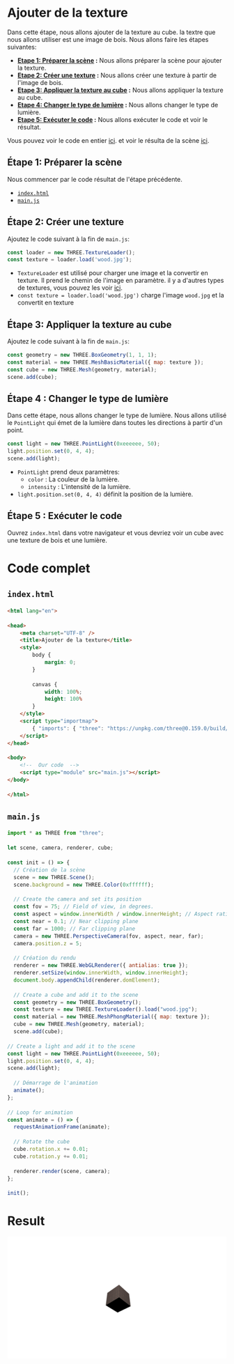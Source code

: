 # Ajouter de la texture
Dans cette étape, nous allons ajouter de la texture au cube. la textre que nous allons utiliser est une image de bois. Nous allons faire les étapes suivantes:

- **[Etape 1: Préparer la scène](#étape-1-préparer-la-scène) :** Nous allons préparer la scène pour ajouter la texture.
- **[Etape 2: Créer une texture](#étape-2-créer-une-texture) :** Nous allons créer une texture à partir de l'image de bois.
- **[Etape 3: Appliquer la texture au cube](#étape-3-appliquer-la-texture-au-cube) :** Nous allons appliquer la texture au cube.
- **[Etape 4: Changer le type de lumière](#étape-4-changer-le-type-de-lumière) :** Nous allons changer le type de lumière.
- **[Etape 5: Exécuter le code](#étape-5-exécuter-le-code) :** Nous allons exécuter le code et voir le résultat.

Vous pouvez voir le code en entier [ici](#code-complet). et voir le résulta de la scène [ici](#result).

## Étape 1: Préparer la scène
Nous commencer par le code résultat de l'étape précédente.
- [`index.html`](../lab1/README.md#indexhtml)
- [`main.js`](../lab1/README.md#mainjs)

## Étape 2: Créer une texture
Ajoutez le code suivant à la fin de `main.js`:
```js
const loader = new THREE.TextureLoader();
const texture = loader.load('wood.jpg');
```
- `TextureLoader` est utilisé pour charger une image et la convertir en texture. Il prend le chemin de l'image en paramètre. il y a d'autres types de textures, vous pouvez les voir [ici](https://threejs.org/docs/#api/en/loaders/TextureLoader).
- `const texture = loader.load('wood.jpg')` charge l'image `wood.jpg` et la convertit en texture

## Étape 3: Appliquer la texture au cube
Ajoutez le code suivant à la fin de `main.js`:
```js
const geometry = new THREE.BoxGeometry(1, 1, 1);
const material = new THREE.MeshBasicMaterial({ map: texture });
const cube = new THREE.Mesh(geometry, material);
scene.add(cube);
```

## Étape 4 : Changer le type de lumière
Dans cette étape, nous allons changer le type de lumière. Nous allons utilisé le `PointLight` qui émet de la lumière dans toutes les directions à partir d'un point.
```js
const light = new THREE.PointLight(0xeeeeee, 50);
light.position.set(0, 4, 4);
scene.add(light);
```
- `PointLight` prend deux paramètres:
  - `color` : La couleur de la lumière.
  - `intensity` : L'intensité de la lumière.
- `light.position.set(0, 4, 4)` définit la position de la lumière.

## Étape 5 : Exécuter le code
Ouvrez `index.html` dans votre navigateur et vous devriez voir un cube avec une texture de bois et une lumière.

# Code complet
## `index.html`
```html
<html lang="en">

<head>
    <meta charset="UTF-8" />
    <title>Ajouter de la texture</title>
    <style>
        body {
            margin: 0;
        }
        
        canvas {
            width: 100%;
            height: 100%
        }
    </style>
    <script type="importmap">
        { "imports": { "three": "https://unpkg.com/three@0.159.0/build/three.module.js", "three/addons/": "https://unpkg.com/three@0.159.0/examples/jsm/" } }
    </script>
</head>

<body>
    <!--  Our code  -->
    <script type="module" src="main.js"></script>
</body>

</html>
```

## `main.js`
```js
import * as THREE from "three";

let scene, camera, renderer, cube;

const init = () => {
  // Création de la scène
  scene = new THREE.Scene();
  scene.background = new THREE.Color(0xffffff);

  // Create the camera and set its position
  const fov = 75; // Field of view, in degrees.
  const aspect = window.innerWidth / window.innerHeight; // Aspect ratio
  const near = 0.1; // Near clipping plane
  const far = 1000; // Far clipping plane
  camera = new THREE.PerspectiveCamera(fov, aspect, near, far);
  camera.position.z = 5;

  // Création du rendu
  renderer = new THREE.WebGLRenderer({ antialias: true });
  renderer.setSize(window.innerWidth, window.innerHeight);
  document.body.appendChild(renderer.domElement);

  // Create a cube and add it to the scene
  const geometry = new THREE.BoxGeometry();
  const texture = new THREE.TextureLoader().load("wood.jpg");
  const material = new THREE.MeshPhongMaterial({ map: texture });
  cube = new THREE.Mesh(geometry, material);
  scene.add(cube);

// Create a light and add it to the scene
const light = new THREE.PointLight(0xeeeeee, 50);
light.position.set(0, 4, 4);
scene.add(light);

  // Démarrage de l'animation
  animate();
};

// Loop for animation
const animate = () => {
  requestAnimationFrame(animate);

  // Rotate the cube
  cube.rotation.x += 0.01;
  cube.rotation.y += 0.01;

  renderer.render(scene, camera);
};

init();
```

# Result
![result](result.png)